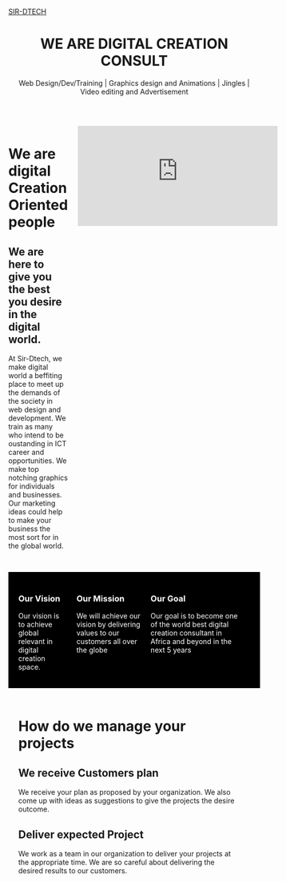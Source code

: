<html>

<head>

<a href="home.html">SIR-DTECH</a></head>

<body>

<h1 style="text-align: center;">WE ARE DIGITAL CREATION CONSULT</h1>

<p style="text-align: center">Web Design/Dev/Training | Graphics design and Animations | Jingles | Video editing and Advertisement</p>

			

			

<footer style="display:flex; padding-top: 20px; margin-top: 40px">

<div><h1 style="text-align: left; padding-right: 20px;">We are digital Creation Oriented people</h1>

<h2 style="text-align: left; padding-right: 20px;">We are here to give you the best you desire in the digital world.</h2>

<p style="text-align: left; padding-right: 20px;">At Sir-Dtech, we make digital world a beffiting place to meet up the demands of the society in web design and development. We train as many who intend to be oustanding in ICT career and opportunities. We make top notching graphics for individuals and businesses. Our marketing ideas could help to make your business the most sort for in the global world.
</p>
</div>
<div>

<iframe width="400" height="200" src="https://www.youtube.com/embed/EMTZUfIbiBk?si=xHWfYapMyqg23yrK" title="YouTube video player" frameborder="0" allow="accelerometer; autoplay; clipboard-write; encrypted-media; gyroscope; picture-in-picture; web-share" allowfullscreen></iframe>
</div>
</footer>

		
<footer style="display:flex; padding: 20px; margin-top: 30px; background-color: black">

<div>

<h3 style="text-align: left;padding-right: 20px; color: white">Our Vision</h3>
<p style="text-align: left; padding-right: 20px; color: white">Our vision is to achieve global relevant in digital creation space.</p>
</div>

				
<div>
<h3 style="text-align: left; padding-right: 20px; color: white">Our Mission</h3>
<p style="text-align: left; padding-right: 20px; color: white">We will achieve our vision by delivering values to our customers all over the globe</p>
</div>
<div>
<h3 style="text-align: left; padding-right: 20px;color: white">Our Goal</h3>
<p style="text-align: left; padding-right: 20px; color: white">Our goal is to become one of the world best digital creation consultant in Africa and beyond in the next 5 years</p>
</div>
</footer>

		

		
<title>This is the row of about us</title>

<footer style="display:flex; padding: 20px;">
<div>
<h1 style="text-align: left; padding-right: 20px;">How do we manage your projects
</h1>
<h2 style="text-align: left; padding-right: 20px;">We receive Customers plan
</h2>
<p style="text-align: left; padding-right: 20px;">We receive your plan as proposed by your organization. We also come up with ideas as suggestions to give the projects the desire outcome.
</p>
<h2 style="text-align: left; padding-right: 20px"> Deliver expected Project
</h2>

<p style="text-align: left; padding-right: 20px">We work as a team in our organization to deliver your projects at the appropriate time. We are so careful about delivering the desired results to our customers. 
</p>
</div>
<div>
<img src="C:\Users\DOCTOR\Documents\pngwing.com-9.np width=120 height=900
</img>
  </div>
</footer>
</body>
</html>
